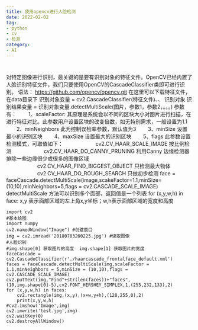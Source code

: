 ```yaml
---
title: 使用opencv进行人脸检测
date: 2022-02-02
tag:
- python
- cv
- 检测
category:
- AI
---
```

# 
对特定图像进行识别，最关键的是要有识别对象的特征文件。OpenCV已经内置了人脸识别特征文件，我们只要使用OpenCV的CascadeClassifier类即可进行识别。
语法：
https://github.com/opencv/opencv.git  在这里可以下载特征文件，在data目录下
识别对象变量 = cv2.CascadeClassifier(特征文件)、、
识别对象
识别结果变量 = 识别对象变量.detectMultiScale(图片，参数1，参数2，。。。)
参数有：
　　1、scaleFactor:  其原理是系统会以不同的区块大小对图片进行扫描，在进行特征对比。此参数用户设置区块的改变倍数，如无特别需求，一般设置为1.1
　　2、minNeighbors  此为控制误检率参数，默认值为3
　　3、minSize  设置最小的识别区块
　　4、maxSize  设置最大的识别区块
　　5、flags  此参数设置检测模式，可取值如下：
　　　　　　cv2.CV_HAAR_SCALE_IMAGE   按比例检测
　　　　　　cv2.CV_HAAR_DO_CANNY_PRUNING  利用Canny 边缘检测器排除一些边缘很少或很多的图像区域
　　　　　　cv2.CV_HAAR_FIND_BIGGEST_OBJECT   只检测最大物体
　　　　　　cv2.CV_HAAR_DO_ROUGH_SEARCH  只做初步检测
face = faceCascade.detectMultiScale(image,scakeFactor=1.1,minSize=(10,10),minNeighbors=5,flags = cv2.CASCADE_SCALE_IMAGE)
detectMultiScale 方法可以识别多个面部，返回值是一个列表
for (x,y,w,h) in face:
x,y 表示面部区域的左上角x,y坐标；w,h表示面部区域的宽度和高度
```
import cv2
#基本绘图
import numpy
cv2.namedWindow("Image") #创建窗口
img = cv2.imread('20180703200225.jpg') #读取图像
#人脸识别
#img.shape[0] 获取图片的高度  img.shape[1] 获取图片的宽度
faceCascade = cv2.CascadeClassifier(r'./haarcascade_frontalface_default.xml')
faces = faceCascade.detectMultiScale(img,scaleFactor = 1.1,minNeighbors = 5,minSize = (10,10),flags = cv2.CASCADE_SCALE_IMAGE)
cv2.putText(img,"Find"+str(len(faces))+"faces",(10,img.shape[0]-5),cv2.FONT_HERSHEY_SIMPLEX,1,(255,232,133),2)
for (x,y,w,h) in faces:
    cv2.rectangle(img,(x,y),(x+w,y+h),(128,255,0),2)
    print(x,y,w,h)
#cv2.imshow('Image',img)
cv2.imwrite('test.jpg',img)
cv2.waitKey(0)
cv2.destroyAllWindow()
```
